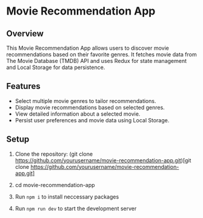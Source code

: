 # Movie Recommendation App

## Overview

This Movie Recommendation App allows users to discover movie recommendations based on their favorite genres. It fetches movie data from The Movie Database (TMDB) API and uses Redux for state management and Local Storage for data persistence.

## Features

- Select multiple movie genres to tailor recommendations.
- Display movie recommendations based on selected genres.
- View detailed information about a selected movie.
- Persist user preferences and movie data using Local Storage.

## Setup

1. Clone the repository:
  (git clone https://github.com/yourusername/movie-recommendation-app.git)[git clone https://github.com/yourusername/movie-recommendation-app.git]
   
2. cd movie-recommendation-app

3. Run `npm i` to install neccessary packages

4. Run `npm run dev` to start the development server
